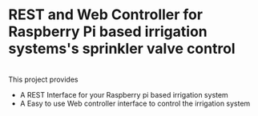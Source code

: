 REST and Web Controller for Raspberry Pi based irrigation systems's sprinkler valve control
=========
<br>
This project provides

  - A REST Interface for your Raspberry pi based irrigation system
  - A Easy to use Web controller interface to control the irrigation system


